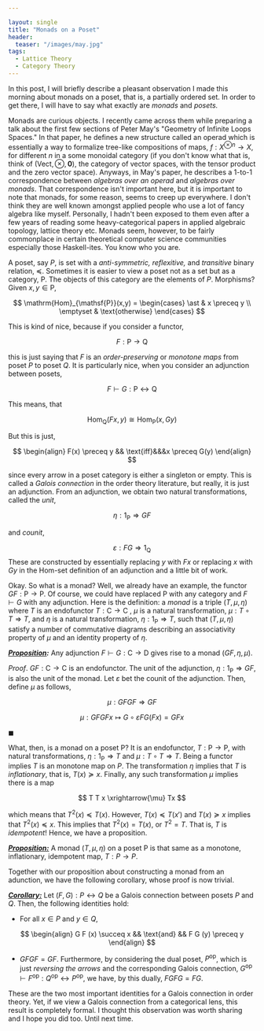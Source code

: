 ```yaml
---

layout: single
title: "Monads on a Poset"
header:  
  teaser: "/images/may.jpg"
tags:
  - Lattice Theory
  - Category Theory
---
```


In this post, I will briefly describe a pleasant observation I made this morning about monads on a poset, that is, a partially ordered set. In order to get there, I will have to say what exactly are *monads* and *posets.*

Monads are curious objects. I recently came across them while preparing a talk about the first few sections of Peter May's "Geometry of Infinite Loops Spaces." In that paper, he defines a new structure called an operad which is essentially a way to formalize tree-like compositions of maps, $f: X^{\otimes n} \rightarrow X$, for different $n$ in a some monoidal category (if you don't know what that is, think of $(\mathsf{Vect}, \otimes, \mathbf{0})$, the category of vector spaces, with the tensor product and the zero vector space). Anyways, in May's paper, he describes a 1-to-1 correspondence between *algebras over an operad* and *algebras over monads*. That correspondence isn't important here, but it is important to note that monads, for some reason, seems to creep up everywhere. I don't think they are well known amongst applied people who use a lot of fancy algebra like myself. Personally, I hadn't been exposed to them even after a few years of reading some heavy-categorical papers in applied algebraic topology, lattice theory etc. Monads seem, however, to be fairly commonplace in certain theoretical computer science communities especially those Haskell-ites. You know who you are.

A poset, say $P$, is set with a *anti-symmetric, reflexitive,* and *transitive* binary relation, $\preceq$. Sometimes it is easier to view a poset not as a set but as a category, $\mathsf{P}$. The objects of this category are the elements of $P$. Morphisms? Given $x, y \in \mathsf{P}$,


$$
\mathrm{Hom}_{\mathsf{P}}(x,y) = 
\begin{cases}
\ast & x \preceq y \\
\emptyset  & \text{otherwise}
\end{cases}
$$


This is kind of nice, because if you consider a functor,


$$
F: \mathsf{P} \rightarrow \mathsf{Q}
$$


this is just saying that $F$ is an *order-preserving* or *monotone maps* from poset $P$ to poset $Q$. It is particularly nice, when you consider an adjunction between posets,


$$
F \vdash G: \mathsf{P} \longleftrightarrow \mathsf{Q}
$$


This means, that


$$
\mathrm{Hom}_{\mathsf{Q}} \left(F x, y \right) \cong \mathrm{Hom}_{\mathsf{P}}\left(x, G y \right)
$$


But this is just,


$$
\begin{align}
F(x) \preceq y && \text{iff}&&&x \preceq G(y)
\end{align}
$$

since every arrow in a poset category is either a singleton or empty. This is called a *Galois connection* in the order theory literature, but really, it is just an adjunction. From an adjunction, we obtain two natural transformations, called the *unit*,

$$
\eta: 1_{\mathsf{P}} \Rightarrow G F
$$


and *counit*,


$$
\varepsilon: FG \Rightarrow 1_{\mathsf{Q}}
$$
These are constructed by essentially replacing $y$ with $F x$ or replacing $x$ with $G y$  in the Hom-set definition of an adjunction and a little bit of work.

Okay. So what is a monad?  Well, we already have an example, the functor $G F: \mathsf{P} \rightarrow \mathsf{P}$. Of course, we could have replaced $\mathsf{P}$ with any category and $F \vdash G$ with any adjunction. Here is the definition: a *monad* is a triple $(T, \mu, \eta)$ where $T$ is an endofunctor $T: \mathsf{C} \rightarrow \mathsf{C}$ , $\mu$ is a natural transformation, $\mu: T \circ T \Rightarrow T$, and $\eta$ is a natural transformation, $\eta: 1_{\mathsf{P}} \Rightarrow T$, such that $(T, \mu, \eta)$ satisfy a number of commutative diagrams describing an associativity property of $\mu$ and an identity property of $\eta$.

***<u>Proposition</u>:*** Any adjunction $F \vdash G: \mathsf{C} \rightarrow \mathsf{D}$ gives rise to a monad $(G F, \eta, \mu)$.

*Proof*. $G F: \mathsf{C} \rightarrow \mathsf{C}$ is an endofunctor. The unit of the adjunction, $\eta: 1_{\mathsf{P}} \Rightarrow G F$, is also the unit of the monad. Let $\varepsilon$ bet the counit of the adjunction. Then, define $\mu$ as follows,

$$
\mu : G F G F \Rightarrow GF
$$

$$
\mu: GFGF x \mapsto G \circ \varepsilon FG (F x) = GF x
$$


$\blacksquare$

What, then, is a monad on a poset $\mathsf{P}$?  It is an endofunctor, $T: \mathsf{P} \rightarrow \mathsf{P}$, with natural transformations, $\eta: 1_{\mathsf{P}} \Rightarrow T$ and $\mu: T \circ T \Rightarrow T$. Being a functor implies $T$ is an monotone map on $P$. The transformation $\eta$ implies that $T$ is *inflationary*, that is, $T(x) \succeq x$. Finally, any such transformation $\mu$ implies there is a map


$$
T T x \xrightarrow{\mu} Tx
$$


which means that $T^2(x) \preceq T(x)$. However, $T(x) \preceq T(x')$ and $T(x) \succeq x$ implies that $T^2(x) \preceq x$. This implies that $T^2(x) = T(x)$, or $T^2 = T$. That is, $T$ is *idempotent*! Hence, we have a proposition.

***<u>Proposition:</u>*** A monad $(T, \mu, \eta)$ on a poset $\mathsf{P}$ is that same as a monotone, inflationary, idempotent map, $T: P \rightarrow P$.

Together with our proposition about constructing a monad from an adunction, we have the following corollary, whose proof is now trivial.

***<u>Corollary:</u>*** Let $(F, G): P \longleftrightarrow Q$ be a Galois connection between posets $P$ and $Q$. Then, the following identities hold:

* For all $x \in P$ and $y \in Q$,


$$
\begin{align}
G F (x) \succeq x && \text{and} && F G (y) \preceq y
\end{align}
$$

* $G F GF = GF$. Furthermore, by considering the dual poset, $P^{\mathrm{op}}$, which is just *reversing the arrows*  and the corresponding Galois connection, $G^{\mathrm{op}} \vdash F^{\mathrm{op}}: Q^{\mathrm{op}} \leftrightarrow P^{\mathrm{op}}$, we have, by this dually, $FG FG = FG$.

These are the two most important identities for a Galois connection in order theory. Yet, if we view a Galois connection from a categorical lens, this result is completely formal. I thought this observation was worth sharing and I hope you did too. Until next time.